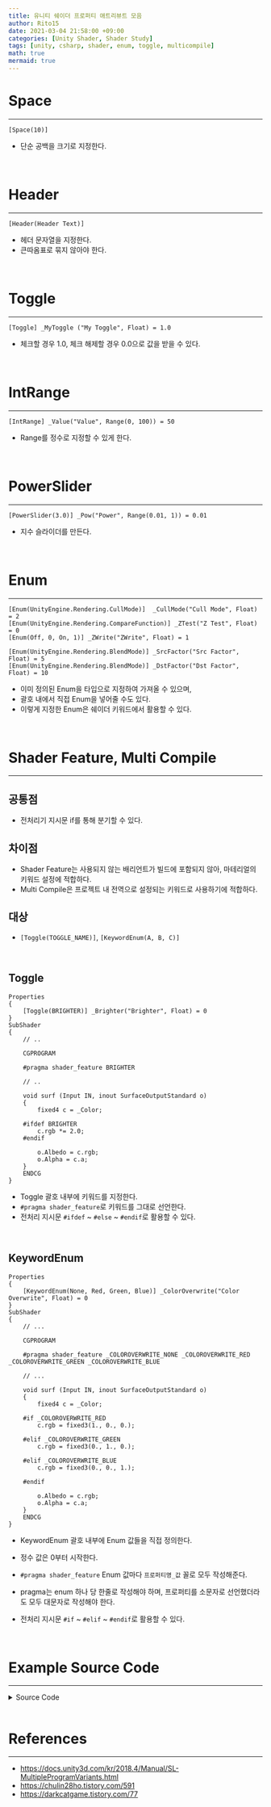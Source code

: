 ```yaml
---
title: 유니티 쉐이더 프로퍼티 애트리뷰트 모음
author: Rito15
date: 2021-03-04 21:58:00 +09:00
categories: [Unity Shader, Shader Study]
tags: [unity, csharp, shader, enum, toggle, multicompile]
math: true
mermaid: true
---
```


# Space
---

```hlsl
[Space(10)]
```

- 단순 공백을 크기로 지정한다.


<br>

# Header
---

```hlsl
[Header(Header Text)]
```

- 헤더 문자열을 지정한다.
- 큰따옴표로 묶지 않아야 한다.


<br>

# Toggle
---

```hlsl
[Toggle] _MyToggle ("My Toggle", Float) = 1.0
```

- 체크할 경우 1.0, 체크 해제할 경우 0.0으로 값을 받을 수 있다.


<br>

# IntRange
---

```hlsl
[IntRange] _Value("Value", Range(0, 100)) = 50
```

- Range를 정수로 지정할 수 있게 한다.


<br>

# PowerSlider
---

```hlsl
[PowerSlider(3.0)] _Pow("Power", Range(0.01, 1)) = 0.01
```

- 지수 슬라이더를 만든다.

<br>

# Enum
---

```hlsl
[Enum(UnityEngine.Rendering.CullMode)] 	_CullMode("Cull Mode", Float) = 2
[Enum(UnityEngine.Rendering.CompareFunction)] _ZTest("Z Test", Float) = 0
[Enum(Off, 0, On, 1)] _ZWrite("ZWrite", Float) = 1

[Enum(UnityEngine.Rendering.BlendMode)] _SrcFactor("Src Factor", Float) = 5
[Enum(UnityEngine.Rendering.BlendMode)] _DstFactor("Dst Factor", Float) = 10
```

- 이미 정의된 Enum을 타입으로 지정하여 가져올 수 있으며,
- 괄호 내에서 직접 Enum을 넣어줄 수도 있다.
- 이렇게 지정한 Enum은 쉐이더 키워드에서 활용할 수 있다.


<br>

# Shader Feature, Multi Compile
---

## 공통점
 - 전처리기 지시문 if를 통해 분기할 수 있다.

## 차이점
 - Shader Feature는 사용되지 않는 배리언트가 빌드에 포함되지 않아, 마테리얼의 키워드 설정에 적합하다.
 - Multi Compile은 프로젝트 내 전역으로 설정되는 키워드로 사용하기에 적합하다.

## 대상
 - `[Toggle(TOGGLE_NAME)]`, `[KeywordEnum(A, B, C)]`

<br>

## **Toggle**

```hlsl
Properties
{
    [Toggle(BRIGHTER)] _Brighter("Brighter", Float) = 0
}
SubShader
{
    // ..

    CGPROGRAM

    #pragma shader_feature BRIGHTER

    // ..

    void surf (Input IN, inout SurfaceOutputStandard o)
    {
        fixed4 c = _Color;

    #ifdef BRIGHTER
        c.rgb *= 2.0;
    #endif

        o.Albedo = c.rgb;
        o.Alpha = c.a;
    }
    ENDCG
}
```

- Toggle 괄호 내부에 키워드를 지정한다.
- `#pragma shader_feature`로 키워드를 그대로 선언한다.
- 전처리 지시문 `#ifdef` ~ `#else` ~ `#endif`로 활용할 수 있다.

<br>

## **KeywordEnum**

```hlsl
Properties
{
    [KeywordEnum(None, Red, Green, Blue)] _ColorOverwrite("Color Overwrite", Float) = 0
}
SubShader
{
    // ...

    CGPROGRAM

    #pragma shader_feature _COLOROVERWRITE_NONE _COLOROVERWRITE_RED _COLOROVERWRITE_GREEN _COLOROVERWRITE_BLUE

    // ...

    void surf (Input IN, inout SurfaceOutputStandard o)
    {
        fixed4 c = _Color;

    #if _COLOROVERWRITE_RED
        c.rgb = fixed3(1., 0., 0.);
            
    #elif _COLOROVERWRITE_GREEN
        c.rgb = fixed3(0., 1., 0.);
            
    #elif _COLOROVERWRITE_BLUE
        c.rgb = fixed3(0., 0., 1.);

    #endif

        o.Albedo = c.rgb;
        o.Alpha = c.a;
    }
    ENDCG
}
```

- KeywordEnum 괄호 내부에 Enum 값들을 직접 정의한다.
- 정수 값은 0부터 시작한다.

- `#pragma shader_feature` Enum 값마다 `프로퍼티명_값` 꼴로 모두 작성해준다.
- pragma는 enum 하나 당 한줄로 작성해야 하며, 프로퍼티를 소문자로 선언했더라도 모두 대문자로 작성해야 한다.
- 전처리 지시문 `#if` ~ `#elif` ~ `#endif`로 활용할 수 있다.

<br>

# Example Source Code
---

<details>
<summary markdown="span"> 
Source Code
</summary>

```hlsl
Shader "Custom/ShaderOptionsExample"
{
    Properties
    {
        _Color ("Color", Color) = (1,1,1,1)

        [Space(5)]
        [Header(___________________________________________________________)]
        [Header(Attributes)]

        [Toggle] _MyToggle ("My Toggle", Float) = 1.0
        [IntRange] _IntRange ("Int Range", Range(0, 100)) = 50
        [PowerSlider(3.0)] _Pow ("Power", Range(0.01, 1)) = 0.01

        [Space(5)]
        [Header(___________________________________________________________)]
        [Header(Enums)]

        [Enum(UnityEngine.Rendering.CullMode)] 	_CullMode("Cull Mode", Float) = 2
        [Enum(UnityEngine.Rendering.CompareFunction)] _ZTest("Z Test", Float) = 0
        [Enum(Off, 0, On, 1)] _ZWrite("ZWrite", Float) = 1

        [Enum(UnityEngine.Rendering.BlendMode)] _SrcFactor("Src Factor", Float) = 5
		[Enum(UnityEngine.Rendering.BlendMode)] _DstFactor("Dst Factor", Float) = 10

        [Space(5)]
        [Header(___________________________________________________________)]
        [Header(Variants)]

        [Toggle(BRIGHTER)] _Brighter("Brighter", Float) = 0
        [KeywordEnum(None, Red, Green, Blue)] _ColorOverwrite("Color Overwrite", Float) = 0
    }
    SubShader
    {
        Tags { "RenderType"="Transparent" "Queue"="Transparent"}

        Cull   [_CullMode]
		ZTest  [_ZTest]
		ZWrite [_ZWrite]
		Blend  [_SrcFactor] [_DstFactor]

        CGPROGRAM

        #pragma shader_feature BRIGHTER
        #pragma shader_feature _COLOROVERWRITE_NONE _COLOROVERWRITE_RED _COLOROVERWRITE_GREEN _COLOROVERWRITE_BLUE

        #pragma surface surf Standard keepalpha //addshadow

        struct Input { fixed color:COLOR; };

        fixed4 _Color;
        float _MyToggle;

        void surf (Input IN, inout SurfaceOutputStandard o)
        {
            fixed4 c = _Color;

        #if _COLOROVERWRITE_RED
            c.rgb = fixed3(1., 0., 0.);
            
        #elif _COLOROVERWRITE_GREEN
            c.rgb = fixed3(0., 1., 0.);
            
        #elif _COLOROVERWRITE_BLUE
            c.rgb = fixed3(0., 0., 1.);

        #endif

        #ifdef BRIGHTER
            c.rgb *= 2.0;
        #else
        #endif

            o.Albedo = c.rgb;
            o.Alpha = c.a;
        }
        ENDCG
    }
    FallBack "Transparent"
}
```

</details>

<br>

# References
---
- <https://docs.unity3d.com/kr/2018.4/Manual/SL-MultipleProgramVariants.html>
- <https://chulin28ho.tistory.com/591>
- <https://darkcatgame.tistory.com/77>